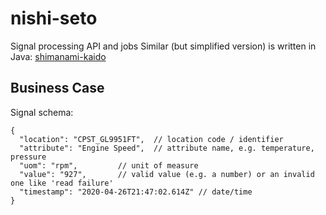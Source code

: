 # nishi-seto
Signal processing API and jobs
Similar (but simplified version) is written in Java: [shimanami-kaido](https://github.com/oleglukin/shimanami-kaido)


## Business Case
Signal schema:

```
{
  "location": "CPST_GL9951FT", 	// location code / identifier
  "attribute": "Engine Speed", 	// attribute name, e.g. temperature, pressure
  "uom": "rpm", 		// unit of measure
  "value": "927",		// valid value (e.g. a number) or an invalid one like 'read failure'
  "timestamp": "2020-04-26T21:47:02.614Z" // date/time
}
```

